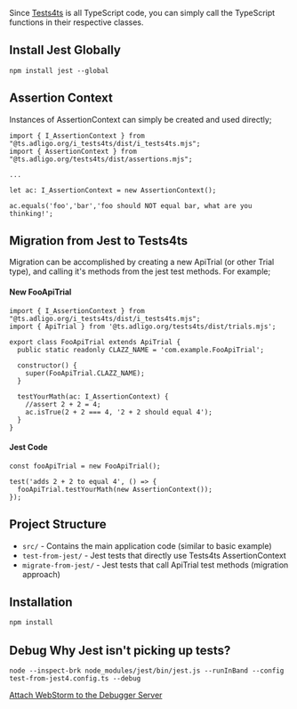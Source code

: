 Since [Tests4ts](https://github.com/adligo/tests4ts.ts.adligo.org/tree/main) is all TypeScript code, you can simply call the TypeScript functions in their respective classes.

## Install Jest Globally

```
npm install jest --global
```

## Assertion Context

Instances of AssertionContext can simply be created and used directly;

```
import { I_AssertionContext } from "@ts.adligo.org/i_tests4ts/dist/i_tests4ts.mjs";
import { AssertionContext } from "@ts.adligo.org/tests4ts/dist/assertions.mjs";

...

let ac: I_AssertionContext = new AssertionContext();

ac.equals('foo','bar','foo should NOT equal bar, what are you thinking!';

```

## Migration from Jest to Tests4ts

Migration can be accomplished by creating a new ApiTrial (or other Trial type), and calling it's methods from the jest test methods.  For example;

#### New FooApiTrial

```
import { I_AssertionContext } from "@ts.adligo.org/i_tests4ts/dist/i_tests4ts.mjs";
import { ApiTrial } from '@ts.adligo.org/tests4ts/dist/trials.mjs';

export class FooApiTrial extends ApiTrial {
  public static readonly CLAZZ_NAME = 'com.example.FooApiTrial';
  
  constructor() {
    super(FooApiTrial.CLAZZ_NAME);
  }
  
  testYourMath(ac: I_AssertionContext) {
    //assert 2 + 2 = 4;
    ac.isTrue(2 + 2 === 4, '2 + 2 should equal 4');
  }
}
```

#### Jest Code

```
const fooApiTrial = new FooApiTrial();

test('adds 2 + 2 to equal 4', () => {
  fooApiTrial.testYourMath(new AssertionContext());
});

```

## Project Structure

- `src/` - Contains the main application code (similar to basic example)
- `test-from-jest/` - Jest tests that directly use Tests4ts AssertionContext
- `migrate-from-jest/` - Jest tests that call ApiTrial test methods (migration approach)

## Installation

```bash
npm install
```

## Debug Why Jest isn't picking up tests?

```
node --inspect-brk node_modules/jest/bin/jest.js --runInBand --config test-from-jest4.config.ts --debug
```

[Attach WebStorm to the Debugger Server](https://www.google.com/search?q=attach+webstorm+to+a+node+debugger+server&rlz=1C1ONGR_enUS1154US1154&oq=attach+webstorm+to+a+node+debugger+server&gs_lcrp=EgZjaHJvbWUyBggAEEUYOTIHCAEQIRigATIHCAIQIRiPAtIBCTEyNDk0ajBqN6gCALACAA&sourceid=chrome&ie=UTF-8)
